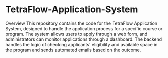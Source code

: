 # TetraFlow-Application-System
Overview
This repository contains the code for the TetraFlow Application System, designed to handle the application process for a specific course or program. The system allows users to apply through a web form, and administrators can monitor applications through a dashboard. The backend handles the logic of checking applicants' eligibility and available space in the program and sends automated emails based on the outcome.

